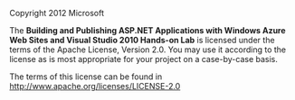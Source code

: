 ﻿Copyright 2012 Microsoft

The **Building and Publishing ASP.NET Applications with Windows Azure Web Sites and Visual Studio 2010 Hands-on Lab** is licensed under the terms of the Apache License, Version 2.0.
You may use it according to the license as is most appropriate for your project on a case-by-case basis.

The terms of this license can be found in http://www.apache.org/licenses/LICENSE-2.0

